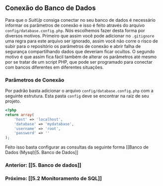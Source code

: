 ## Conexão do Banco de Dados
Para que o _SuitUp_ consiga conectar no seu banco de dados é necessário informar os parâmetros de conexão e isso é feito através do arquivo `config/database.config.php`. Nós escolhemos fazer desta forma por diversos motivos. Primeiro que assim você pode adicionar no `.gitignore` uma regra para este arquivo ser ignorado, assim você não corre o risco de subir para o repositório os parâmetros de conexão e abrir falha de segurança compartilhando dados que deveriam ficar ocultos. O segundo motivo é que assim fica fácil também de alterar os parâmetros até mesmo por se tratar de um script PHP, que pode ser programado para conectar com bancos diferentes em diferentes situações.

### Parâmetros de Conexão
Por padrão basta adicionar o arquivo `config/database.config.php` com a seguinte estrutura. Esta pasta `config` deve se encontrar na raiz de seu projeto.

```php
<?php
return array(
	'host' => 'localhost',
	'database' => 'mydatabase',
	'username' => 'root',
	'password' => ''
);
```

Feito isso basta configurar as consultas da seguinte forma [[Banco de Dados (Mysql)|5. Banco de Dados]]

### Anterior: [[5. Banco de dados]]
### Próximo: [[5.2 Monitoramento de SQL]]